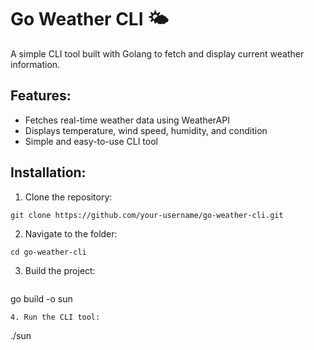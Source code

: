 # Go Weather CLI 🌤️

A simple CLI tool built with Golang to fetch and display current weather information.

## Features:
- Fetches real-time weather data using WeatherAPI
- Displays temperature, wind speed, humidity, and condition
- Simple and easy-to-use CLI tool

## Installation:
1. Clone the repository:


```
git clone https://github.com/your-username/go-weather-cli.git
```

2. Navigate to the folder:
  ``` 
cd go-weather-cli
```

3. Build the project:

   ```
go build -o sun
```
4. Run the CLI tool:

```
./sun
```


